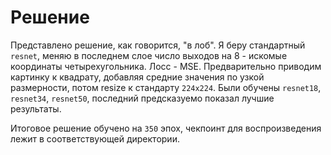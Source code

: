 # Решение

Представлено решение, как говорится, "в лоб". Я беру стандартный `resnet`, меняю в последнем слое число выходов на $8$ - искомые координаты четырехугольника. Лосс - MSE. Предварительно приводим картинку к квадрату, добавляя средние значения по узкой размерности, потом resize к стандарту `224x224`. Были обучены `resnet18`, `resnet34`, `resnet50`, последний предсказуемо показал лучшие результаты.

Итоговое решение обучено на `350` эпох, чекпоинт для воспроизведения лежит в соответствующей директории.
